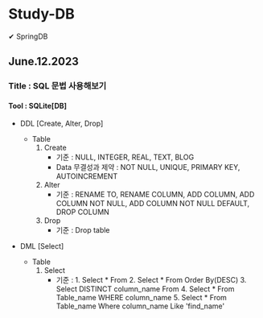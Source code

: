 # Study-DB
✔ SpringDB

## June.12.2023
### Title : SQL 문법 사용해보기
#### Tool : SQLite[DB]
 - DDL [Create, Alter, Drop]
    - Table
        1. Create
            -  기준 : NULL, INTEGER, REAL, TEXT, BLOG
            -  Data 무결성과 제약 : NOT NULL, UNIQUE, PRIMARY KEY, AUTOINCREMENT
        2. Alter
            - 기준 : RENAME TO, RENAME COLUMN, ADD COLUMN, ADD COLUMN NOT NULL, ADD COLUMN NOT NULL DEFAULT, DROP COLUMN
        3. Drop
            - 기준 : Drop table
    
- DML [Select]
    - Table
        1. Select
            - 기준 : 
                  1. Select * From
                  2. Select * From Order By(DESC) 
                  3. Select DISTINCT column_name From
                  4. Select * From Table_name WHERE column_name 
                  5. Select * From Table_name Where column_name Like 'find_name'
